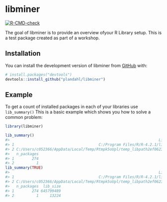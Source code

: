 
<!-- README.md is generated from README.Rmd. Please edit that file -->

# libminer

<!-- badges: start -->

[![R-CMD-check](https://github.com/plandahl/libminer/actions/workflows/R-CMD-check.yaml/badge.svg)](https://github.com/plandahl/libminer/actions/workflows/R-CMD-check.yaml)
<!-- badges: end -->

The goal of libminer is to provide an overview ofyour R Library setup.
This is a test package created as part of a workshop.

## Installation

You can install the development version of libminer from
[GitHub](https://github.com/) with:

``` r
# install.packages("devtools")
devtools::install_github("plandahl/libminer")
```

## Example

To get a count of installed packages in each of your libraries use
`lib_summary()` This is a basic example which shows you how to solve a
common problem:

``` r
library(libminer)

lib_summary()
#>                                                                   Library
#> 1                                      C:/Program Files/R/R-4.2.1/library
#> 2 C:/Users/c052366/AppData/Local/Temp/Rtmpk5oUpl/temp_libpath2ef0623956d7
#>   n_packages
#> 1        274
#> 2          1
lib_summary(TRUE)
#>                                                                   Library
#> 1                                      C:/Program Files/R/R-4.2.1/library
#> 2 C:/Users/c052366/AppData/Local/Temp/Rtmpk5oUpl/temp_libpath2ef0623956d7
#>   n_packages  lib_size
#> 1        274 645799489
#> 2          1     13224
```
